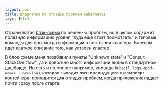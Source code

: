 ```yaml
---
layout: post
title: Шпаргалка по отладке проблем kubernetes
tags: [k8s]
---
```

Странноватая [блок-схема](https://learnk8s.io/troubleshooting-deployments) по решению проблем, но в целом содержит полезную информацию уровня "куда еще стоит посмотреть" и типовые команды для просмотра информации о состоянии кластера. Бонусом идет краткое описание того, как устроен кластер.

В блок-схеме меня позабавили пункты "Unknown state" и "Consult StackOverflow", да и довольно много информации видно в стандартном дашборде. Но есть и полезное: например, команда `kubectl logs <pod-name> --previous`, которая выводит логи предыдущего экземпляра контейнера, пригодится для отладки проблем, когда приложение падает почти сразу после старта.


